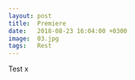 ```yaml
---
layout: post
title:  Premiere
date:   2018-08-23 16:04:00 +0300
image:  03.jpg
tags:   Rest
---
```

Test x
